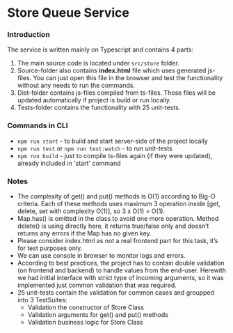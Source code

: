 # Store Queue Service

### Introduction
The service is written mainly on Typescript and contains 4 parts:
1. The main source code is located under `src/store` folder.
2. Source-folder also contains __index.html__ file which uses generated js-files. You can just open this file in the browser and test the functionality without any needs to run the commands.
3. Dist-folder contains js-files compiled from ts-files. Those files will be updated automatically if project is build or run locally.
4. Tests-folder contains the functionality with 25 unit-tests.

### Commands in CLI
- `npm run start` - to build and start server-side of the project locally
- `npm run test` or `npm run test:watch` - to run unit-tests
- `npm run build` - just to compile ts-files again (if they were updated), already included in 'start' command

### Notes
* The complexity of get() and put() methods is O(1) according to Big-O criteria. Each of these methods uses maximum 3 operation inside [get, delete, set with complexity O(1)], so 3 x O(1) = O(1).
* Map.has() is omitted in the class to avoid one more operation. Method delete() is using directly here, it returns true/false only and doesn’t returns any errors if the Map has no given key.
* Please consider index.html as not a real frontend part for this task, it’s for test purposes only. 
* We can use console in browser to monitor logs and errors.
* According to best practices, the project has to contain double validation (on frontend and backend) to handle values from the end-user. Herewith we had initial interface with strict type of incoming arguments, so it was implemented just common validation that was required.
* 25 unit-tests contain the validation for common cases and groupped into 3 TestSuites:
  * Validation the constructor of Store Class
  * Validation arguments for get() and put() methods
  * Validation business logic for Store Class
